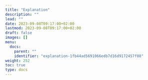 ```yaml
---
title: "Explanation"
description: ""
lead: ""
date: 2023-09-08T09:17:00+02:00
lastmod: 2023-09-08T09:17:00+02:00
draft: false
images: []
menu:
  docs:
    parent: ""
    identifier: "explanation-1fb44ad5691066edb7d16d9172457f08"
weight: 252
toc: true
type: docs
---
```

